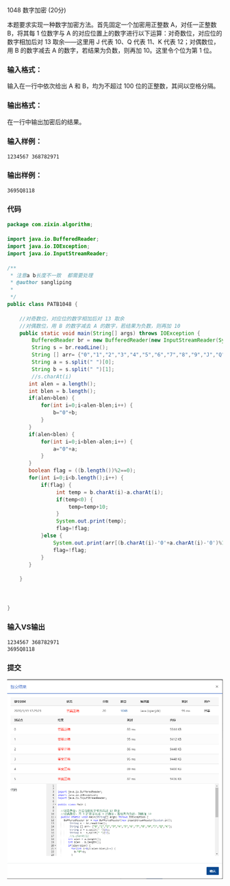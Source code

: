 1048 数字加密 (20分)

本题要求实现一种数字加密方法。首先固定一个加密用正整数 A，对任一正整数 B，将其每 1 位数字与 A 的对应位置上的数字进行以下运算：对奇数位，对应位的数字相加后对 13 取余——这里用 J 代表 10、Q 代表 11、K 代表 12；对偶数位，用 B 的数字减去 A 的数字，若结果为负数，则再加 10。这里令个位为第 1 位。

### 输入格式：

输入在一行中依次给出 A 和 B，均为不超过 100 位的正整数，其间以空格分隔。

### 输出格式：

在一行中输出加密后的结果。

### 输入样例：

```in
1234567 368782971
```

### 输出样例：

```out
3695Q8118
```

### 代码

```java
package com.zixin.algorithm;

import java.io.BufferedReader;
import java.io.IOException;
import java.io.InputStreamReader;

/**
 * 注意a b长度不一致  都需要处理
 * @author sangliping
 *
 */
public class PATB1048 {

	//对奇数位，对应位的数字相加后对 13 取余
	//对偶数位，用 B 的数字减去 A 的数字，若结果为负数，则再加 10
	public static void main(String[] args) throws IOException {
		BufferedReader br = new BufferedReader(new InputStreamReader(System.in));
        String s = br.readLine();
        String [] arr= {"0","1","2","3","4","5","6","7","8","9","J","Q","K"};
        String a = s.split(" ")[0];
        String b = s.split(" ")[1];
        //s.charAt(i)
       int alen = a.length();
       int blen = b.length();
       if(alen>blen) {
    	   for(int i=0;i<alen-blen;i++) {
    		   b="0"+b;
    	   }
       }
       if(alen<blen) {
    	   for(int i=0;i<blen-alen;i++) {
    		   a="0"+a;
    	   }
       }
       boolean flag = ((b.length())%2==0);
       for(int i=0;i<b.length();i++) {
    	   if(flag) {
    		    int temp = b.charAt(i)-a.charAt(i);
    		    if(temp<0) {
    		    	temp=temp+10;
    		    }
    		    System.out.print(temp);
    		    flag=!flag;
    	   }else {
    		   System.out.print(arr[(b.charAt(i)-'0'+a.charAt(i)-'0')%13]);
    		   flag=!flag;
    	   }
       }
        
	}
	
	

}

```

### 输入VS输出

```
1234567 368782971
3695Q8118
```

### 提交

![PATB1048提交](image/PATB1048提交.png)